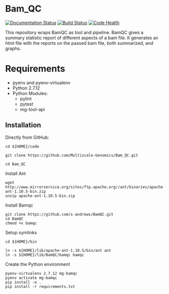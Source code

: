 # Bam_QC

[![Documentation Status](https://readthedocs.org/projects/Bam_QC/badge/?version=latest)](http://Bam_QC.readthedocs.io/en/latest/?badge=latest) [![Build Status](https://travis-ci.org/Multiscale-Genomics/Bam_QC.svg?branch=master)](https://travis-ci.org/Multiscale-Genomics/Bam_QC) [![Code Health](https://landscape.io/github/Multiscale-Genomics/Bam_QC/master/landscape.svg?style=flat)](https://landscape.io/github/Multiscale-Genomics/Bam_QC/master)


This repository wraps BamQC as tool and pipeline. BamQC gives a summary statistic report of different aspects of a bam file. It generates an html file with the reports on the passed bam file, both summarized, and graphs.

# Requirements
- pyenv and pyenv-virtualenv
- Python 2.7.12
- Python Modules:
  - pylint
  - pytest
  - mg-tool-api

Installation
------------

Directly from GitHub:

```
cd ${HOME}/code

git clone https://github.com/Multiscale-Genomics/Bam_QC.git

cd Bam_QC
```

Install Ant

```
wget http://www.mirrorservice.org/sites/ftp.apache.org//ant/binaries/apache-ant-1.10.5-bin.zip
unzip apache-ant-1.10.5-bin.zip
```

Install Bamqc
```
git clone https://github.com/s-andrews/BamQC.git
cd BamQC
chmod +x bamqc
```

Setup symlinks

```
cd ${HOME}/bin

ln -s ${HOME}/lib/apache-ant-1.10.5/bin/ant ant
ln -s ${HOME}/lib/BamQC/bamqc bamqc

```

Create the Python environment

```
pyenv-virtualenv 2.7.12 mg-bamqc
pyenv activate mg-bamqc
pip install -e .
pip install -r requirements.txt
```
